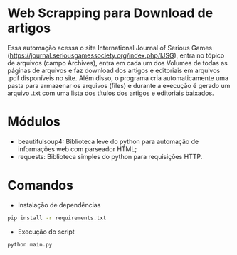 # Web Scrapping para Download de artigos
Essa automação acessa o site International Journal of Serious Games (https://journal.seriousgamessociety.org/index.php/IJSG), entra no tópico de arquivos (campo Archives), entra em cada um dos Volumes de todas as páginas de arquivos e faz download dos artigos e editoriais em arquivos .pdf disponíveis no site. Além disso, o programa cria automaticamente uma pasta para armazenar os arquivos (files) e durante a execução é gerado um arquivo .txt com uma lista dos títulos dos artigos e editoriais baixados.

# Módulos
- beautifulsoup4: Biblioteca leve do python para automação de informações web com parseador HTML;
- requests: Biblioteca simples do python para requisições HTTP.

# Comandos
- Instalação de dependências
```bash
pip install -r requirements.txt
```
- Execução do script
```bash
python main.py
```
